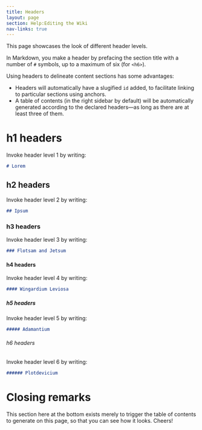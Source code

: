 ```yaml
---
title: Headers
layout: page
section: Help:Editing the Wiki
nav-links: true
---
```


This page showcases the look of different header levels.

In Markdown, you make a header by prefacing the section title with
a number of `#` symbols, up to a maximum of six (for `<h6>`).

Using headers to delineate content sections has some advantages:

* Headers will automatically have a slugified `id` added,
  to facilitate linking to particular sections using anchors.
* A table of contents (in the right sidebar by default) will be automatically
  generated according to the declared headers&mdash;as long as there are at
  least three of them.

# h1 headers

Invoke header level 1 by writing:
```markdown
# Lorem
```

## h2 headers

Invoke header level 2 by writing:
```markdown
## Ipsum
```

### h3 headers

Invoke header level 3 by writing:
```markdown
### Flotsam and Jetsum
```

#### h4 headers

Invoke header level 4 by writing:
```markdown
#### Wingardium Leviosa
```

##### h5 headers

Invoke header level 5 by writing:
```markdown
##### Adamantium
```

###### h6 headers

Invoke header level 6 by writing:
```markdown
###### Plotdevicium
```

# Closing remarks

This section here at the bottom exists merely to trigger the table of contents
to generate on this page, so that you can see how it looks. Cheers!
